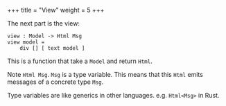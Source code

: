 +++
title       = "View"
weight      = 5
+++

The next part is the view:

```
view : Model -> Html Msg
view model =
    div [] [ text model ]
```

This is a function that take a `Model` and return `Html`.

Note `Html Msg`. `Msg` is a type variable. This means that this `Html` emits messages of a concrete type `Msg`. 

Type variables are like generics in other languages. e.g. `Html<Msg>` in Rust.